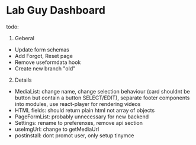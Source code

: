 # Lab Guy Dashboard
todo:
1. Geberal
+ Update form schemas
+ Add Forgot, Reset page 
+ Remove useformdata hook
+ Create new branch "old"
2. Details
+ MediaList: change name, change selection behaviour (card shouldnt be button but contain a button SELECT/EDIT), separate footer components into modules, use react-player for rendering videos
+ HTML fields: should return plain html not array of objects
+ PageFormList: probably unnecessary for new backend
+ Settings: rename to preferenxes, remove api section
+ useImgUrl: change to getMediaUrl 
+ postinstall: dont promot user, only setup tinymce
